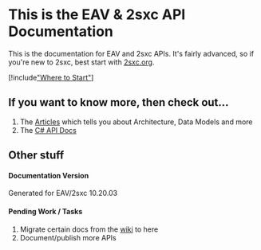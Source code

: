 
# This is the **EAV & 2sxc API Documentation**

This is the documentation for EAV and 2sxc APIs. It's fairly advanced, so if you're new to 2sxc, best start with [2sxc.org](https://2sxc.org/).

[!include["Where to Start"](shared/where-to-start.md)]

## If you want to know more, then check out...

1. The [Articles](xref:Articles.Home) which tells you about Architecture, Data Models and more
1. The [C# API Docs](api/index.md)

## Other stuff

#### Documentation Version

Generated for EAV/2sxc 10.20.03

#### Pending Work / Tasks

1. Migrate certain docs from the [wiki](https://github.com/2sic/2sxc/wiki) to here
1. Document/publish more APIs